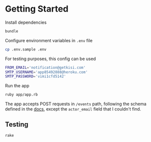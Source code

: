 # Getting Started

Install dependencies
```sh
bundle
```

Configure environment variables in `.env` file
```sh
cp .env.sample .env
```

For testing purposes, this config can be used
```sh
FROM_EMAIL='notification@getkisi.com'
SMTP_USERNAME='app85492888@heroku.com'
SMTP_PASSWORD='vimi1cfd5142'
```

Run the app
```sh
ruby app/app.rb
```

The app accepts POST requests in `/events` path,
following the schema defined in the [docs](https://kisiapi.docs.apiary.io/#introduction/integrations/webhooks), except the `actor_email` field that I couldn't find.

## Testing

```sh
rake
```
